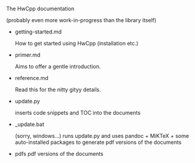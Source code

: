The HwCpp documentation 

(probably even more work-in-progress than the library itself)

- getting-started.md

   How to get started using HwCpp (installation etc.)
   
- primer.md

   Aims to offer a gentle introduction.
   
- reference.md

   Read this for the nitty gityy details.
   
- update.py

   inserts code snippets and TOC into the documents

- _update.bat
   
   (sorry, windows...) 
   runs update.py and uses pandoc + MiKTeX + some auto-installed packages
   to generate pdf versions of the documents

- pdfs
   pdf versions of the documents
